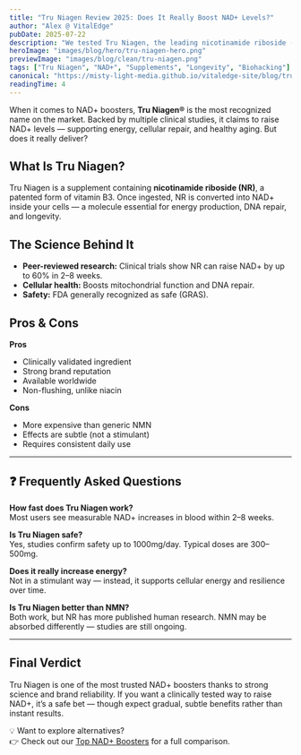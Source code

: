 ```yaml
---
title: "Tru Niagen Review 2025: Does It Really Boost NAD+ Levels?"
author: "Alex @ VitalEdge"
pubDate: 2025-07-22
description: "We tested Tru Niagen, the leading nicotinamide riboside (NR) supplement, to see if it actually raises NAD+ and supports energy and healthy aging."
heroImage: "images/blog/hero/tru-niagen-hero.png"
previewImage: "images/blog/clean/tru-niagen.png"
tags: ["Tru Niagen", "NAD+", "Supplements", "Longevity", "Biohacking"]
canonical: "https://misty-light-media.github.io/vitaledge-site/blog/tru-niagen-review"
readingTime: 4
---
```


When it comes to NAD+ boosters, **Tru Niagen®** is the most recognized name on the market. Backed by multiple clinical studies, it claims to raise NAD+ levels — supporting energy, cellular repair, and healthy aging. But does it really deliver?

## What Is Tru Niagen?

Tru Niagen is a supplement containing **nicotinamide riboside (NR)**, a patented form of vitamin B3. Once ingested, NR is converted into NAD+ inside your cells — a molecule essential for energy production, DNA repair, and longevity.

## The Science Behind It

- **Peer-reviewed research:** Clinical trials show NR can raise NAD+ by up to 60% in 2–8 weeks.  
- **Cellular health:** Boosts mitochondrial function and DNA repair.  
- **Safety:** FDA generally recognized as safe (GRAS).  

## Pros & Cons

**Pros**  
- Clinically validated ingredient  
- Strong brand reputation  
- Available worldwide  
- Non-flushing, unlike niacin  

**Cons**  
- More expensive than generic NMN  
- Effects are subtle (not a stimulant)  
- Requires consistent daily use  

---

## ❓ Frequently Asked Questions

**How fast does Tru Niagen work?**  
Most users see measurable NAD+ increases in blood within 2–8 weeks.

**Is Tru Niagen safe?**  
Yes, studies confirm safety up to 1000mg/day. Typical doses are 300–500mg.

**Does it really increase energy?**  
Not in a stimulant way — instead, it supports cellular energy and resilience over time.

**Is Tru Niagen better than NMN?**  
Both work, but NR has more published human research. NMN may be absorbed differently — studies are still ongoing.

---

## Final Verdict

Tru Niagen is one of the most trusted NAD+ boosters thanks to strong science and brand reliability. If you want a clinically tested way to raise NAD+, it’s a safe bet — though expect gradual, subtle benefits rather than instant results.

💡 Want to explore alternatives?  
👉 Check out our [Top NAD+ Boosters](../top-products#nad) for a full comparison.
